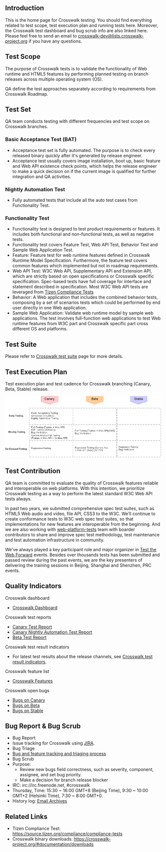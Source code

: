 ## Introduction

This is the home page for Crosswalk testing. You should find everything related to test scope, test execution plan and running tests here. Moreover, the Crosswalk test dashboard and bug scrub info are also linked here. Please feel free to send an email to crosswalk-dev@lists.crosswalk-project.org if you have any questions.

## Test Scope

The purpose of Crosswalk tests is to validate the functionality of Web runtime and HTML5 features by performing planned testing on branch releases across multiple operating system (OS).

QA define the test approaches separately according to requirements from Crosswalk Roadmap.

## Test Set

QA team conducts testing with different frequencies and test scope on Crosswalk branches.

### Basic Acceptance Test (BAT)

* Acceptance test set is fully automated. The purpose is to check every released binary quickly after it's generated by release engineer.
* Acceptance test usually covers image installation, boot up, basic feature and Web API existence check points, which helps the release engineer to make a quick decision on if the current image is qualified for further integration and QA activities. 

### Nightly Automation Test

* Fully automated tests that include all the auto test cases from Functionality Test. 

### Functionality Test

* Functionality test is designed to test product requirements or features. It includes both functional and non-functional tests, as well as negative tests.
* Functionality test covers Feature Test, Web API Test, Behavior Test and Sample Web Application Test.
 * Feature: Feature test for web runtime features defined in Crosswalk Runtime Model Specification. Furthermore, the feature test covers common features which implemented but not in roadmap requirements.
 * Web API Test: W3C Web API, Supplementary API and Extension API, which are strictly based on open specifications or Crosswalk specific specification. Spec-based tests have full coverage for interface and statement described in specification. Most W3C Web API tests are leveraged from [Tizen Compliance Tests](https://source.tizen.org/compliance/compliance-tests)
 * Behavior: A Web application that includes the combined behavior tests, composing by a set of scenarios tests which could be performed by end user directly in one Web application.
 * Sample Web Application: Validate web runtime model by sample web applications. The test involves full-function web applications to test Web runtime features from W3C part and Crosswalk specific part cross different OS and platforms.

## Test Suite

Please refer to [Crosswalk test suite](Crosswalk-test-suite) page for more details.

## Test Execution Plan

Test execution plan and test cadence for Crosswalk branching (Canary, Beta, Stable) release. 

<img src='assets/testcadence.png' alt='Test Cadence'>

## Test Contribution

QA team is committed to evaluate the quality of Crosswalk features reliable and interoperable on web platforms. With this intention, we prioritize Crosswalk testing as a way to perform the latest standard W3C Web API tests always.

In past two years, we submitted comprehensive spec test suites, such as HTML5 Web audio and video, file API, CSS3 to the W3C. We’ll continue to create conformance tests to W3C web spec test suites, so that implementations for new features are interoperable from the beginning. And we are also working with [web-platform-tests](https://github.com/w3c/web-platform-tests) team with boarder contributors to share and improve spec test methodology, test maintenance and test automation infrastructure in community.

We've always played a key participant role and major organizer in [Test the Web Forward](http://testthewebforward.org/sydney-2013.html) events. Besides over thousands tests has been submitted and passed review during the past events, we are the key presenters of delivering the training sessions in Beijing, Shanghai and Shenzhen, PRC events.

## Quality Indicators

Crosswalk dashboard
 * [Crosswalk Dashboard](https://crosswalk-project.org/jira/secure/Dashboard.jspa?selectPageId=10303)

Crosswalk test reports
 * [Canary Test Report](https://lists.crosswalk-project.org/pipermail/crosswalk-dev/)
 * [Canary Nightly Automation Test Report](https://lists.crosswalk-project.org/pipermail/crosswalk-autotest/)
 * [Beta Test Report](https://lists.crosswalk-project.org/pipermail/crosswalk-dev/)

Crosswalk test result indicators<br/>
 * For latest test results about the release channels, see [Crosswalk test result indicators](Crosswalk-test-result-indicators).

Crosswalk feature list
 * [Crosswalk Features](https://crosswalk-project.org/jira/issues/?filter=10004)

Crosswalk open bugs
 * [Bugs on Canary](https://crosswalk-project.org/jira/issues/?filter=10001)
 * [Bugs on Beta](https://crosswalk-project.org/jira/issues/?filter=10002)
 * [Bugs on Stable](https://crosswalk-project.org/jira/issues/?filter=10003)

## Bug Report & Bug Scrub

* Bug Report
 * Issue tracking for Crosswalk using [JIRA](https://crosswalk-project.org/jira/). 
* Bug Triage
 * [Bug and feature tracking and triaging process](Crosswalk-bug-and-feature-tracking-and-triaging)
* Bug Scrub
 * Purpose:
    * Review new bugs field correctness, such as severity, component, assignee, and set bug priority.
    * Make a decision for branch release blocker 
 * IRC: irc://irc.freenode.net, #crosswalk
 * Thursday, Time: 15:30 ~ 16:00 GMT+8 (Beijing Time), 9:30 ~ 10:00 GMT+2 (Helsinki Time), 7:30 ~ 8:00 GMT+0.
 * History log: [Email Archives](https://lists.crosswalk-project.org/pipermail/crosswalk-dev/) 

## Related Links

* Tizen Compliance Test: https://source.tizen.org/compliance/compliance-tests
* Crosswalk binary downloads: https://crosswalk-project.org/#documentation/downloads 